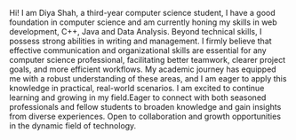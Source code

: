 Hi! I am Diya Shah, a third-year computer science student, I have a good foundation in computer science and am currently honing my skills in web development, C++, Java and Data Analysis. 
Beyond technical skills, I possess strong abilities in writing and management. I firmly believe that effective communication and organizational skills are essential for any computer science professional, facilitating better teamwork, clearer project goals, and more efficient workflows.
My academic journey has equipped me with a robust understanding of these areas, and I am eager to apply this knowledge in practical, real-world scenarios.
I am excited to continue learning and growing in my field.Eager to connect with both seasoned professionals and fellow students to broaden knowledge and gain insights from diverse experiences. Open to collaboration and growth opportunities in the dynamic field of technology.

<!---
diya1094/diya1094 is a ✨ special ✨ repository because its `README.md` (this file) appears on your GitHub profile.
You can click the Preview link to take a look at your changes.
- 👋 Hi, I’m @diya1094
- 👀 I’m interested in Web Development.
- 🌱 I’m currently learning Web Development, C++, Java and Data Analysis.
- 📫 How to reach me: shah.diya1094@gmail.com
--->
